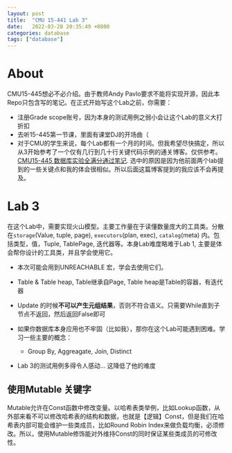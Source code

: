 ```yaml
---
layout: post
title:  "CMU 15-441 Lab 3"
date:   2022-03-28 20:35:49 +0800
categories: database
tags: ["database"]
---
```


# About

CMU15-445想必不必介绍。由于教师Andy Pavlo要求不能将实现开源，因此本Repo只包含写的笔记。在正式开始写这个Lab之前，你需要：

- 注册Grade scope账号，因为本身的测试用例之弱小会让这个Lab的意义大打折扣
- 去听15-445第一节课，里面有课堂DJ的开场曲（
- 对于CMU的学生来说，每个Lab都有一个月的时间。但我希望尽快搞定，所以从3开始参考了一个仅有几行到几十行关键代码示例的通关博客。仅供参考。[CMU15-445 数据库实验全满分通过笔记](https://blog.csdn.net/twentyonepilots/article/details/120868216). 选中的原因是因为他前面两个lab提到的一些关键点和我的体会很相似。所以后面这篇博客提到的我应该不会再提及。

# Lab 3

在这个Lab中，需要实现火山模型。主要工作量在于读懂数量庞大的工具类。分散在`storage`(Value, tuple, page), `executors`(plan, exec),  `catalog`(meta) 内。包括类型，值，Tuple, TablePage, 迭代器等。本身Lab难度略难于Lab 1, 主要是体会帮你设计的工具类，并且学会使用它。

- 本次可能会用到UNREACHABLE 宏，学会去使用它们。
- Table & Table heap, Table继承自Page, Table heap是Table的容器，有迭代器
- Update 的时候**不可以产生元组结果**，否则不符合语义。只需要While直到子节点不返回，然后返回False即可
- 如果你数据库本身应用也不牢固（比如我），那你在这个Lab可能遇到困难。学习一些主要的概念：
  - Group By, Aggreagate, Join, Distinct

- Lab 3的测试用例多得令人感动… 这降低了他的难度

## 使用Mutable 关键字

Mutable允许在Const函数中修改变量。以哈希表类举例，比如Lookup函数，从外部来看不可以修改哈希表的结构和数据，也就是【逻辑】Const，但是我们在哈希表内部可能会维护一些类成员，比如Round Robin Index来做负载均衡，必须修改。所以，使用Mutable修饰能对外维持Const的同时保证某些类成员的可修改性。



